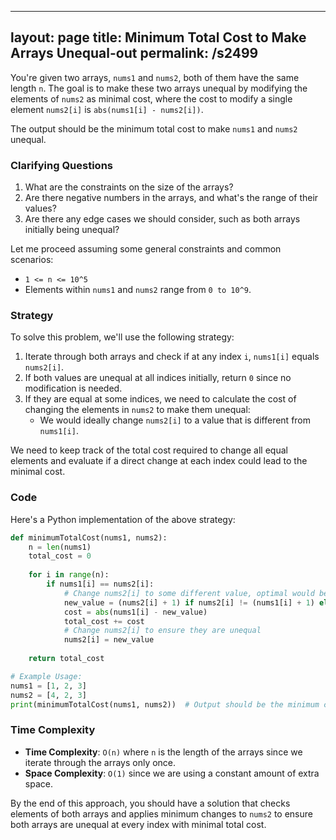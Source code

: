 
---
layout: page
title:  Minimum Total Cost to Make Arrays Unequal-out
permalink: /s2499
---

You're given two arrays, `nums1` and `nums2`, both of them have the same length `n`. The goal is to make these two arrays unequal by modifying the elements of `nums2` as minimal cost, where the cost to modify a single element `nums2[i]` is `abs(nums1[i] - nums2[i])`.

The output should be the minimum total cost to make `nums1` and `nums2` unequal.

### Clarifying Questions

1. What are the constraints on the size of the arrays? 
2. Are there negative numbers in the arrays, and what's the range of their values?
3. Are there any edge cases we should consider, such as both arrays initially being unequal?

Let me proceed assuming some general constraints and common scenarios:

- `1 <= n <= 10^5`
- Elements within `nums1` and `nums2` range from `0 to 10^9`.

### Strategy

To solve this problem, we'll use the following strategy:

1. Iterate through both arrays and check if at any index `i`, `nums1[i]` equals `nums2[i]`.
2. If both values are unequal at all indices initially, return `0` since no modification is needed.
3. If they are equal at some indices, we need to calculate the cost of changing the elements in `nums2` to make them unequal:
   - We would ideally change `nums2[i]` to a value that is different from `nums1[i]`.
   
We need to keep track of the total cost required to change all equal elements and evaluate if a direct change at each index could lead to the minimal cost.

### Code

Here's a Python implementation of the above strategy:

```python
def minimumTotalCost(nums1, nums2):
    n = len(nums1)
    total_cost = 0
    
    for i in range(n):
        if nums1[i] == nums2[i]:
            # Change nums2[i] to some different value, optimal would be the minimum cost
            new_value = (nums2[i] + 1) if nums2[i] != (nums1[i] + 1) else (nums2[i] - 1)
            cost = abs(nums1[i] - new_value)
            total_cost += cost
            # Change nums2[i] to ensure they are unequal
            nums2[i] = new_value
    
    return total_cost

# Example Usage:
nums1 = [1, 2, 3]
nums2 = [4, 2, 3]
print(minimumTotalCost(nums1, nums2))  # Output should be the minimum cost to make arrays unequal
```

### Time Complexity

- **Time Complexity**: `O(n)` where `n` is the length of the arrays since we iterate through the arrays only once.
- **Space Complexity**: `O(1)` since we are using a constant amount of extra space.

By the end of this approach, you should have a solution that checks elements of both arrays and applies minimum changes to `nums2` to ensure both arrays are unequal at every index with minimal total cost.